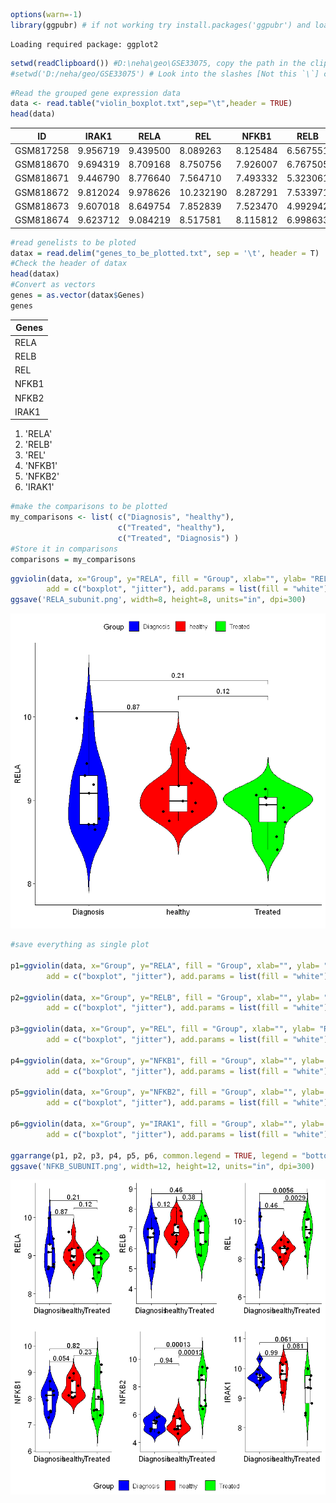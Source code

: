 ```R
options(warn=-1)
library(ggpubr) # if not working try install.packages('ggpubr') and load library(ggpubr) again
```

    Loading required package: ggplot2
    


```R
setwd(readClipboard()) #D:\neha\geo\GSE33075, copy the path in the clipboard `Ctrl+L` and then `Ctrl+C` or You can also use
#setwd('D:/neha/geo/GSE33075') # Look into the slashes [Not this `\`] correctly
```


```R
#Read the grouped gene expression data
data <- read.table("violin_boxplot.txt",sep="\t",header = TRUE)
head(data)
```


<table>
<thead><tr><th scope=col>ID</th><th scope=col>IRAK1</th><th scope=col>RELA</th><th scope=col>REL</th><th scope=col>NFKB1</th><th scope=col>RELB</th><th scope=col>NFKB2</th><th scope=col>Group</th></tr></thead>
<tbody>
	<tr><td>GSM817258</td><td>9.956719 </td><td>9.439500 </td><td> 8.089263</td><td>8.125484 </td><td>6.567551 </td><td>4.802172 </td><td>Diagnosis</td></tr>
	<tr><td>GSM818670</td><td>9.694319 </td><td>8.709168 </td><td> 8.750756</td><td>7.926007 </td><td>6.767505 </td><td>5.796439 </td><td>Diagnosis</td></tr>
	<tr><td>GSM818671</td><td>9.446790 </td><td>8.776640 </td><td> 7.564710</td><td>7.493332 </td><td>5.323061 </td><td>4.706549 </td><td>Diagnosis</td></tr>
	<tr><td>GSM818672</td><td>9.812024 </td><td>9.978626 </td><td>10.232190</td><td>8.287291 </td><td>7.533971 </td><td>5.860078 </td><td>Diagnosis</td></tr>
	<tr><td>GSM818673</td><td>9.607018 </td><td>8.649754 </td><td> 7.852839</td><td>7.523470 </td><td>4.992942 </td><td>4.984724 </td><td>Diagnosis</td></tr>
	<tr><td>GSM818674</td><td>9.623712 </td><td>9.084219 </td><td> 8.517581</td><td>8.115812 </td><td>6.998633 </td><td>5.556822 </td><td>Diagnosis</td></tr>
</tbody>
</table>




```R
#read genelists to be ploted
datax = read.delim("genes_to_be_plotted.txt", sep = '\t', header = T)
#Check the header of datax
head(datax)
#Convert as vectors
genes = as.vector(datax$Genes)
genes
```


<table>
<thead><tr><th scope=col>Genes</th></tr></thead>
<tbody>
	<tr><td>RELA </td></tr>
	<tr><td>RELB </td></tr>
	<tr><td>REL  </td></tr>
	<tr><td>NFKB1</td></tr>
	<tr><td>NFKB2</td></tr>
	<tr><td>IRAK1</td></tr>
</tbody>
</table>




<ol class=list-inline>
	<li>'RELA'</li>
	<li>'RELB'</li>
	<li>'REL'</li>
	<li>'NFKB1'</li>
	<li>'NFKB2'</li>
	<li>'IRAK1'</li>
</ol>




```R
#make the comparisons to be plotted
my_comparisons <- list( c("Diagnosis", "healthy"), 
                        c("Treated", "healthy"),
                        c("Treated", "Diagnosis") )
#Store it in comparisons
comparisons = my_comparisons
```


```R
ggviolin(data, x="Group", y="RELA", fill = "Group", xlab="", ylab= "RELA", palette = c("blue", "red", "green"),
        add = c("boxplot", "jitter"), add.params = list(fill = "white"))+ stat_compare_means(comparisons = my_comparisons, method='t.test')
ggsave('RELA_subunit.png', width=8, height=8, units="in", dpi=300)
```


    
![png](output_5_0.png)
    



```R
#save everything as single plot

p1=ggviolin(data, x="Group", y="RELA", fill = "Group", xlab="", ylab= "RELA", palette = c("blue", "red", "green"),
        add = c("boxplot", "jitter"), add.params = list(fill = "white"))+ stat_compare_means(comparisons = my_comparisons, method='t.test')

p2=ggviolin(data, x="Group", y="RELB", fill = "Group", xlab="", ylab= "RELB", palette = c("blue", "red", "green"),
        add = c("boxplot", "jitter"), add.params = list(fill = "white"))+ stat_compare_means(comparisons = my_comparisons, method='t.test')

p3=ggviolin(data, x="Group", y="REL", fill = "Group", xlab="", ylab= "REL", palette = c("blue", "red", "green"),
        add = c("boxplot", "jitter"), add.params = list(fill = "white"))+ stat_compare_means(comparisons = my_comparisons, method='t.test')

p4=ggviolin(data, x="Group", y="NFKB1", fill = "Group", xlab="", ylab= "NFKB1", palette = c("blue", "red", "green"),
        add = c("boxplot", "jitter"), add.params = list(fill = "white"))+ stat_compare_means(comparisons = my_comparisons, method='t.test')

p5=ggviolin(data, x="Group", y="NFKB2", fill = "Group", xlab="", ylab= "NFKB2", palette = c("blue", "red", "green"),
        add = c("boxplot", "jitter"), add.params = list(fill = "white"))+ stat_compare_means(comparisons = my_comparisons, method='t.test')

p6=ggviolin(data, x="Group", y="IRAK1", fill = "Group", xlab="", ylab= "IRAK1", palette = c("blue", "red", "green"),
        add = c("boxplot", "jitter"), add.params = list(fill = "white"))+ stat_compare_means(comparisons = my_comparisons, method='t.test')

ggarrange(p1, p2, p3, p4, p5, p6, common.legend = TRUE, legend = "bottom")
ggsave('NFKB_SUBUNIT.png', width=12, height=12, units="in", dpi=300)
```


    
![png](output_6_0.png)
    



```R

```

